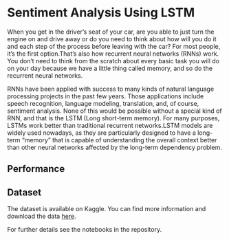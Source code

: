# Sentiment Analysis Using LSTM
When you get in the driver’s seat of your car, are you able to just turn the engine on and drive away or do you need to think about how will you do it and each step of the process before leaving with the car? For most people, it’s the first option.That’s also how recurrent neural networks (RNNs) work. You don’t need to think from the scratch about every basic task you will do on your day because we have a little thing called memory, and so do the recurrent neural networks. 

RNNs have been applied with success to many kinds of natural language processing projects in the past few years. Those applications include speech recognition, language modeling, translation, and, of course, sentiment analysis. None of this would be possible without a special kind of RNN, and that is the LSTM (Long short-term memory). For many purposes, LSTMs work better than traditional recurrent networks.LSTM models are widely used nowadays, as they are particularly designed to have a long-term “memory” that is capable of understanding the overall context better than other neural networks affected by the long-term dependency problem.

## Performance

## Dataset
The dataset is available on Kaggle. You can find more information and download the data [here](https://www.kaggle.com/datasets/eswarchandt/amazon-music-reviews).

For further details see the notebooks in the repository.
